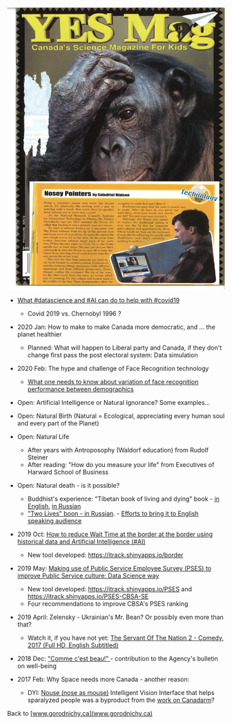 

![Cover page from Canada's Science Magazine For Kids featuring the work of Dmitry Gorodnichy](yes-mag-nouse-cover.jpg)


- [What #datascience and #AI can do to help with #covid19](https://github.com/gorodnichy/iTrack-covid)
  - Covid 2019 vs. Chernobyl 1996 ?
- 2020 Jan: How to make to make Canada more democratic, and ... the planet healthier
  - Planned: What will happen to Liberal party and Canada, if they don't change first pass the post electoral system: Data simulation
- 2020 Feb: The hype and challenge of Face Recognition technology 
  - [What one needs to know about variation of face recognition performance between demographics](https://www.linkedin.com/pulse/what-one-needs-know-variation-face-recognition-system-gorodnichy/)
- Open: Artificial Intelligence or Natural Ignorance? Some examples...
- Open:  Natural Birth (Natural = Ecological, appreciating every human soul and every part of the Planet)
- Open:  Natural Life   
  - After years with Antroposophy (Waldorf education) from Rudolf Steiner 
  - After reading: "How do you measure your life" from  Executives of Harward School of Business
- Open: Natural death - is it possible?
  - Buddhist's experience: "Tibetan book of living and dying" book - [in English](http://www.freespiritualebooks.com/uploads/5/0/5/8/50589505/the-tibetan-book-of-living-and-dying.pdf), [in Russian](https://royallib.com/book/rinpoche_sogyal/kniga_gizni_i_praktiki_umiraniya.html)
  - ["Two Lives"  boon - in Russian](https://bookdown.org/gorodnichy/twolives-book). - [Efforts to bring it to English speaking audience](https://bookdown.org/gorodnichy/twolives-book)


- 2019 Oct: [How to reduce Wait Time at the border at the border using historical data and Artificial Intelligence (#AI)](https://www.linkedin.com/pulse/predicting-optimizing-border-wait-time-using-dmitry-gorodnichy/) 
  - New tool developed: https://itrack.shinyapps.io/border 
- 2019 May: [Making use of Public Service Employee Survey (PSES) to improve Public Service culture: Data Science way](https://www.linkedin.com/pulse/analyzing-improving-public-service-performance-using-data-gorodnichy/)
  - New tool developed: https://itrack.shinyapps.io/PSES and https://itrack.shinyapps.io/PSES-CBSA-SE
  - Four recommendations to improve CBSA's PSES ranking 
  
- 2019 April: Zelensky - Ukrainian's Mr. Bean? Or possibly even more than that? 
  - Watch it, if you have not yet:  [The Servant Of The Nation 2 - Comedy, 2017  (Full HD, English Subtitled)](https://www.youtube.com/watch?v=T9kL5XSMBxo)
- 2018 Dec: ["Comme c'est beau!" ](https://www.linkedin.com/pulse/contribution-agencys-well-being-dmitry-gorodnichy%2F/) - contribution to the Agency's bulletin on well-being
- 2017 Feb: Why Space needs more Canada - another reason:
  - DYI: [Nouse (nose as mouse)](http://nouse.ca/news.php) Intelligent Vision Interface that helps sparalyzed people was  a byproduct from the [work on Canadarm](https://sites.google.com/site/dmitrygorodnichy/projects/cameras-on-canadarm)?
  
Back to [www.gorodnichy.ca](www.gorodnichy.ca)
